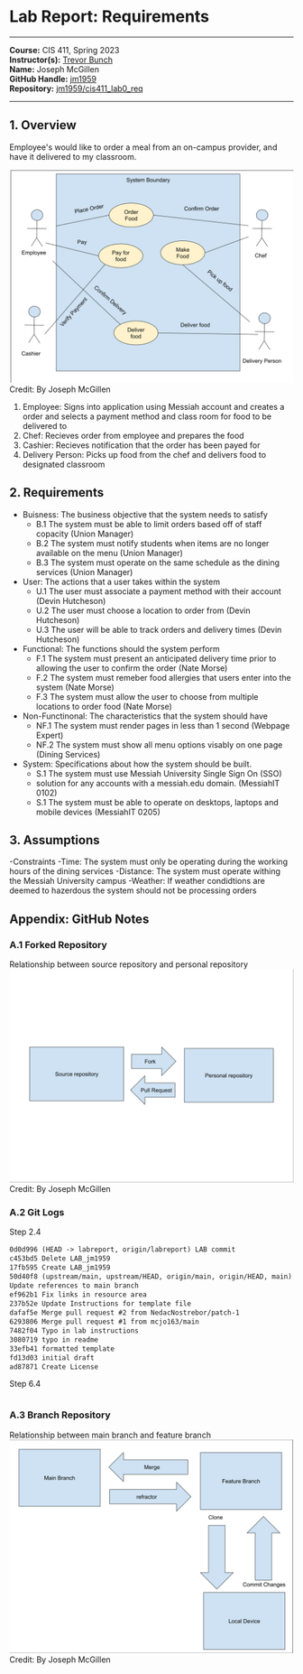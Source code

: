 # Lab Report: Requirements
___
**Course:** CIS 411, Spring 2023  
**Instructor(s):** [Trevor Bunch](https://github.com/trevordbunch)  
**Name:** Joseph McGillen  
**GitHub Handle:** [jm1959](https://github.com/jm1959)  
**Repository:** [jm1959/cis411_lab0_req](https://github.com/jm1959/cis411_lab0_req)
___

## 1. Overview
Employee's would like to order a meal from an on-campus provider, and have it delivered to my classroom.

![Use Case Diagram](/assets/UseCase.svg)
Credit: By Joseph McGillen

1. Employee: Signs into application using Messiah account and creates a order and selects 
   a payment method and class room for food to be delivered to
2. Chef: Recieves order from employee and prepares the food
3. Cashier: Recieves notification that the order has been payed for
4. Delivery Person: Picks up food from the chef and delivers food to designated classroom 
## 2. Requirements
- Buisness: The business objective that the system needs to satisfy
  - B.1 The system must be able to limit orders based off of staff copacity (Union Manager)
  - B.2 The system must notify students when items are no longer available on the menu (Union Manager)
  - B.3 The system must operate on the same schedule as the dining services (Union Manager)
- User: The actions that a user takes within the system
  - U.1 The user must associate a payment method with their account (Devin Hutcheson)
  - U.2 The user must choose a location to order from (Devin Hutcheson)
  - U.3 The user will be able to track orders and delivery times (Devin Hutcheson)
- Functional: The functions should the system perform
  - F.1 The system must present an anticipated delivery time prior to allowing the user to confirm the order (Nate Morse)
  - F.2 The system must remeber food allergies that users enter into the system (Nate Morse)
  - F.3 The system must allow the user to choose from multiple locations to order food (Nate Morse)
- Non-Functinonal: The characteristics that the system should have
  - NF.1 The system must render pages in less than 1 second (Webpage Expert)
  - NF.2 The system must show all menu options visably on one page (Dining Services)
- System: Specifications about how the system should be built.
  - S.1 The system must use Messiah University Single Sign On (SSO) 
  - solution for any accounts with a messiah.edu domain. (MessiahIT 0102)
  - S.1 The system must be able to operate on desktops, laptops and mobile devices (MessiahIT 0205)
## 3. Assumptions
-Constraints
  -Time: The system must only be operating during the working hours of the dining services
  -Distance: The system must operate withing the Messiah University campus
  -Weather: If weather condidtions are deemed to hazerdous the system should not be processing orders
## Appendix: GitHub Notes

### A.1 Forked Repository
Relationship between source repository and personal repository
![Use Case Diagram](/assets/Forked_Repositroy.svg)
Credit: By Joseph McGillen
### A.2 Git Logs
Step 2.4
```
0d0d996 (HEAD -> labreport, origin/labreport) LAB commit
c453bd5 Delete LAB_jm1959
17fb595 Create LAB_jm1959
50d40f8 (upstream/main, upstream/HEAD, origin/main, origin/HEAD, main) Update references to main branch
ef962b1 Fix links in resource area
237b52e Update Instructions for template file
dafaf5e Merge pull request #2 from NedacNostrebor/patch-1
6293806 Merge pull request #1 from mcjo163/main
7482f04 Typo in lab instructions
3080719 typo in readme
33efb41 formatted template
fd13d03 initial draft
ad87871 Create License
```
Step 6.4
```

```
### A.3 Branch Repository
Relationship between main branch and feature branch
![Use Case Diagram](/assets/Branch_Repository.svg)
Credit: By Joseph McGillen